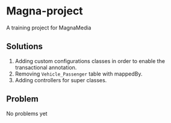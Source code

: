 # Magna-project
A training project for MagnaMedia 

## Solutions
1. Adding custom configurations classes in order to enable the transactional annotation.
2. Removing `Vehicle_Passenger` table with mappedBy.
3. Adding controllers for super classes.

## Problem

No problems yet
